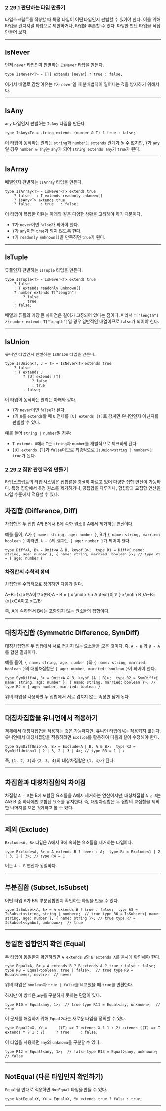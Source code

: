 ### **2.29.1 판단하는 타입 만들기**

타입스크립트를 작성할 때 특정 타입이 어떤 타입인지 판별할 수 있어야 한다. 이를 위해 타입을 컨디셔널 타입으로 제한하거나, 타입을 추론할 수 있다. 다양한 판단 타입을 직접 만들어 보자.

---

## **IsNever**

먼저 `never` 타입인지 판별하는 `IsNever` 타입을 만든다.

`type IsNever<T> = [T] extends [never] ? true : false;`

여기서 배열로 감싼 이유는 `T`가 `never`일 때 분배법칙이 일어나는 것을 방지하기 위해서다.

---

## **IsAny**

`any` 타입인지 판별하는 `IsAny` 타입을 만든다.

`type IsAny<T> = string extends (number & T) ? true : false;`

이 타입이 동작하는 원리는 `string`과 `number`는 `extends` 관계가 될 수 없지만, `T`가 `any`일 경우 `number & any`는 `any`가 되어 `string extends any`가 `true`가 된다.

---

## **IsArray**

배열인지 판별하는 `IsArray` 타입을 만든다.
```
type IsArray<T> = IsNever<T> extends true   
	? false   : T extends readonly unknown[]   
	? IsAny<T> extends true     
	? false     : true   : false;
```


이 타입이 복잡한 이유는 아래와 같은 다양한 상황을 고려해야 하기 때문이다.

- `T`가 `never`이면 `false`가 되어야 한다.
- `T`가 `any`이면 `true`가 되지 않도록 한다.
- `T`가 `readonly unknown[]`을 만족하면 `true`가 된다.

---

## **IsTuple**

튜플인지 판별하는 `IsTuple` 타입을 만든다.
```
type IsTuple<T> = IsNever<T> extends true   
	? false   
	: T extends readonly unknown[]   
	? number extends T["length"]  
		? false 
		: true   
	: false;
```


배열과 튜플의 가장 큰 차이점은 길이가 고정되어 있다는 점이다. 따라서 `T["length"]`가 `number extends T["length"]`일 경우 일반적인 배열이므로 `false`가 되어야 한다.

---

## **IsUnion**

유니언 타입인지 판별하는 `IsUnion` 타입을 만든다.
```
type IsUnion<T, U = T> = IsNever<T> extends true   
	? false   
	: T extends U   
		? [U] extends [T]     
			? false     
			: true   
		: false;
```


이 타입이 동작하는 원리는 아래와 같다.

- `T`가 `never`이면 `false`가 된다.
- `T`가 `U`를 `extends`할 때 `U` 전체를 `[U] extends [T]`로 감싸면 유니언인지 아닌지를 판별할 수 있다.

예를 들어 `string | number`일 경우:

- `T extends U`에서 `T`는 `string`과 `number`를 개별적으로 체크하게 된다.
- `[U] extends [T]`가 `false`이므로 최종적으로 `IsUnion<string | number>`는 `true`가 된다.


### **2.29.2 집합 관련 타입 만들기**

타입스크립트의 타입 시스템은 집합론을 충실히 따르고 있어 다양한 집합 연산이 가능하다. 특정 집합에서 특정 원소를 제거하거나, 공집합을 다루거나, 합집합과 교집합 연산을 타입 수준에서 적용할 수 있다.

## **차집합 (Difference, Diff)**

차집합은 두 집합 A와 B에서 B에 속한 원소를 A에서 제거하는 연산이다.

예를 들어, A가 `{ name: string, age: number }`, B가 `{ name: string, married: boolean }` 이라면, `A - B`의 결과는 `{ age: number }`가 되어야 한다.
```
type Diff<A, B> = Omit<A & B, keyof B>;  type R1 = Diff<{ name: string, age: number }, { name: string, married: boolean }>; // type R1 = { age: number }
```



### 차집합의 수학적 정의

차집합을 수학적으로 정의하면 다음과 같다.

A−B={x∣x∈A이고 x∉B}A - B = \{ x \mid x \in A \text{이고 } x \notin B \}A−B={x∣x∈A이고 x∈/B}

즉, A에 속하면서 B에는 포함되지 않는 원소들의 집합이다.

---

## **대칭차집합 (Symmetric Difference, SymDiff)**

대칭차집합은 두 집합에서 서로 겹치지 않는 요소들을 모은 것이다. 즉, `A - B` 와 `B - A`를 합친 결과이다.

예를 들어, `{ name: string, age: number }`와 `{ name: string, married: boolean }`의 대칭차집합은 `{ age: number, married: boolean }`이 되어야 한다.

`type SymDiff<A, B> = Omit<A & B, keyof (A | B)>;  type R2 = SymDiff<{ name: string, age: number }, { name: string, married: boolean }>; // type R2 = { age: number, married: boolean }`

위의 타입을 사용하면 두 집합에서 서로 겹치지 않는 속성만 남게 된다.

---

## **대칭차집합을 유니언에서 적용하기**

객체에서 대칭차집합을 적용하는 것은 가능하지만, 유니언 타입에서는 적용되지 않는다. 유니언에서 대칭차집합을 적용하려면 `Exclude`를 활용하여 다음과 같이 수정해야 한다.

`type SymDiffUnion<A, B> = Exclude<A | B, A & B>;  type R3 = SymDiffUnion<1 | 2 | 3, 2 | 3 | 4>; // type R3 = 1 | 4`

즉, `{1, 2, 3}`과 `{2, 3, 4}`의 대칭차집합은 `{1, 4}`가 된다.

---

## **차집합과 대칭차집합의 차이점**

차집합 `A - B`는 B에 포함된 요소들을 A에서 제거하는 연산이지만, 대칭차집합 `A △ B`는 A와 B 중 하나에만 포함된 요소를 유지한다. 즉, 대칭차집합은 두 집합의 교집합을 제외한 나머지를 모은 것이라고 볼 수 있다.

---

## **제외 (Exclude)**

`Exclude<A, B>` 타입은 A에서 B에 속하는 요소들을 제거하는 타입이다.

`type Exclude<A, B> = A extends B ? never : A;  type R4 = Exclude<1 | 2 | 3, 2 | 3>; // type R4 = 1`

이는 `A - B` 연산과 동일하다.

---

## **부분집합 (Subset, IsSubset)**

어떤 타입 A가 B의 부분집합인지 확인하는 타입을 만들 수 있다.

`type IsSubset<A, B> = A extends B ? true : false;  type R5 = IsSubset<string, string | number>;  // true type R6 = IsSubset<{ name: string, age: number }, { name: string }>; // true type R7 = IsSubset<symbol, unknown>;  // true`

---

## **동일한 집합인지 확인 (Equal)**

두 타입이 동일한지 확인하려면 `A extends B`와 `B extends A`를 동시에 확인해야 한다.

`type Equal<A, B> = A extends B ? B extends A ? true : false : false;  type R8 = Equal<boolean, true | false>;  // true type R9 = Equal<never, never>;  // never`

위의 타입은 `boolean`과 `true | false`를 비교했을 때 `true`를 반환한다.

하지만 이 방식은 `any`를 구분하지 못하는 단점이 있다.

`type R10 = Equal<any, 1>;  // true type R11 = Equal<any, unknown>;  // true`

이 문제를 해결하기 위해 `Equal2`라는 새로운 타입을 정의할 수 있다.

`type Equal2<X, Y> =     ((T) => T extends X ? 1 : 2) extends ((T) => T extends Y ? 1 : 2)     ? true     : false;`

이 타입을 사용하면 `any`와 `unknown`을 구분할 수 있다.

`type R12 = Equal2<any, 1>;  // false type R13 = Equal2<any, unknown>;  // false`

---

## **NotEqual (다른 타입인지 확인하기)**

`Equal`을 반대로 적용하면 `NotEqual` 타입을 만들 수 있다.

`type NotEqual<X, Y> = Equal<X, Y> extends true ? false : true;`

---

